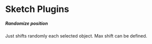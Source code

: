 Sketch Plugins
==============

##### Randomize position
Just shifts randomly each selected object. Max shift can be defined.
